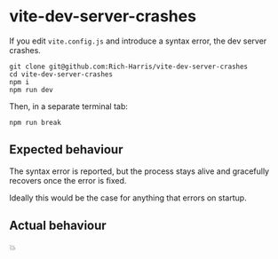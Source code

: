 # vite-dev-server-crashes

If you edit `vite.config.js` and introduce a syntax error, the dev server crashes.

```
git clone git@github.com:Rich-Harris/vite-dev-server-crashes
cd vite-dev-server-crashes
npm i
npm run dev
```

Then, in a separate terminal tab:

```
npm run break
```

## Expected behaviour

The syntax error is reported, but the process stays alive and gracefully recovers once the error is fixed.

Ideally this would be the case for anything that errors on startup.

## Actual behaviour

💥
